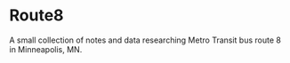 Route8
======

A small collection of notes and data researching Metro Transit bus route 8 in Minneapolis, MN.

